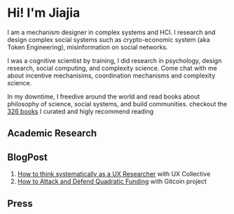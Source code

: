 # Hi! I'm Jiajia

I am a mechanism designer in complex systems and HCI. I research and design complex social systems such as crypto-economic system (aka Token Engineering), misinformation on social networks. 

I was a cognitive scientist by training, I did research in psychology, design research, social computing, and complexity science. Come chat with me about incentive mechanisims, coordination mechanisms and complexity science.

In my downtime, I freedive around the world and read books about philosophy of science, social systems, and build communities. checkout the [326 books](https://docs.google.com/spreadsheets/d/1yIZC4qgqZsjO2IJScfjqWhjRTj43GKC8VY9TAR-CwPc/edit#gid=0) I curated and higly recommend reading 

## Academic Research

## BlogPost
1. [How to think systematically as a UX Researcher](https://uxdesign.cc/how-to-think-systematically-as-a-ux-researcher-50f4a7ed2b27) with UX Collective
2. [How to Attack and Defend Quadratic Funding](https://gitcoin.co/blog/how-to-attack-and-defend-quadratic-funding/) with Gitcoin project

## Press

